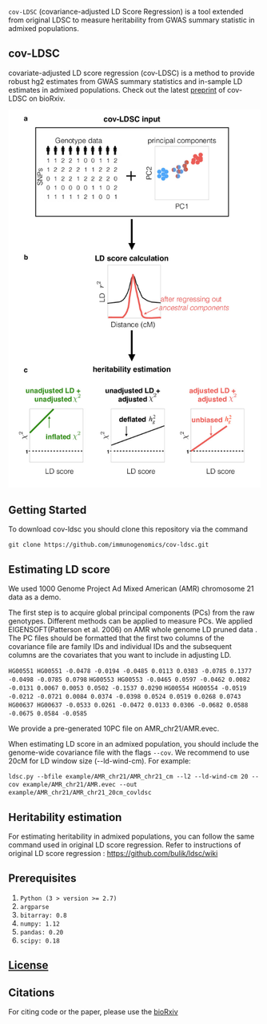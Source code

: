 `cov-LDSC` (covariance-adjusted LD Score Regression) is a tool extended from original LDSC to measure heritability from GWAS summary statistic in admixed populations.

## cov-LDSC
covariate-adjusted LD score regression (cov-LDSC) is a method to provide robust hg2 estimates from GWAS summary statistics and in-sample LD estimates in admixed populations. Check out the latest [preprint](https://www.biorxiv.org/content/early/2018/12/22/503144) of cov-LDSC on bioRxiv.

![ ](manuscript/figures/Figure1-covLDSC_overview.jpg)


## Getting Started
To download cov-ldsc you should clone this repository via the command
```
git clone https://github.com/immunogenomics/cov-ldsc.git
```
## Estimating LD score
We used 1000 Genome Project Ad Mixed American (AMR) chromosome 21 data as a demo. 

The first step is to acquire global principal components (PCs) from the raw genotypes. Different methods can be applied to measure PCs. We applied EIGENSOFT(Patterson et al. 2006) on AMR whole genome LD pruned data .
The PC files should be formatted that the first two columns of the covariance file are family IDs and individual IDs and the subsequent columns are the covariates that you want to include in adjusting LD.

`HG00551 HG00551 -0.0478 -0.0194 -0.0485 0.0113 0.0383 -0.0785 0.1377 -0.0498 -0.0785 0.0798`
`HG00553 HG00553 -0.0465 0.0597 -0.0462 0.0082 -0.0131 0.0067 0.0053 0.0502 -0.1537 0.0290`
`HG00554 HG00554 -0.0519 -0.0212 -0.0721 0.0084 0.0374 -0.0398 0.0524 0.0519 0.0268 0.0743`
`HG00637 HG00637 -0.0533 0.0261 -0.0472 0.0133 0.0306 -0.0682 0.0588 -0.0675 0.0584 -0.0585`


We provide a pre-generated 10PC file on AMR_chr21/AMR.evec. 

When estimating LD score in an admixed population, you should include the genome-wide covariance file with the flags `--cov`. We recommend to use 20cM for LD window size (--ld-wind-cm). For example:
```
ldsc.py --bfile example/AMR_chr21/AMR_chr21_cm --l2 --ld-wind-cm 20 --cov example/AMR_chr21/AMR.evec --out example/AMR_chr21/AMR_chr21_20cm_covldsc
```


## Heritability estimation
For estimating heritability in admixed populations, you can follow the same command used in original LD score regression. Refer to instructions of original LD score regression : https://github.com/bulik/ldsc/wiki

## Prerequisites 
1. `Python (3 > version >= 2.7)`
2. `argparse` 
3. `bitarray: 0.8` 
4. `numpy: 1.12` 
5. `pandas: 0.20` 
6. `scipy: 0.18` 

## [License](https://github.com/immunogenomics/cov-ldsc/blob/master/LICENSE)

## Citations 
For citing code or the paper, please use the [bioRxiv](https://www.biorxiv.org/content/early/2018/12/22/503144)


